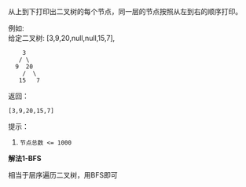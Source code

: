 从上到下打印出二叉树的每个节点，同一层的节点按照从左到右的顺序打印。

例如:     
给定二叉树: [3,9,20,null,null,15,7],
```
    3
   / \
  9  20
    /  \
   15   7
```

返回：
```
[3,9,20,15,7]
```

提示：
1. `节点总数 <= 1000`

**解法1-BFS**

相当于层序遍历二叉树，用BFS即可
